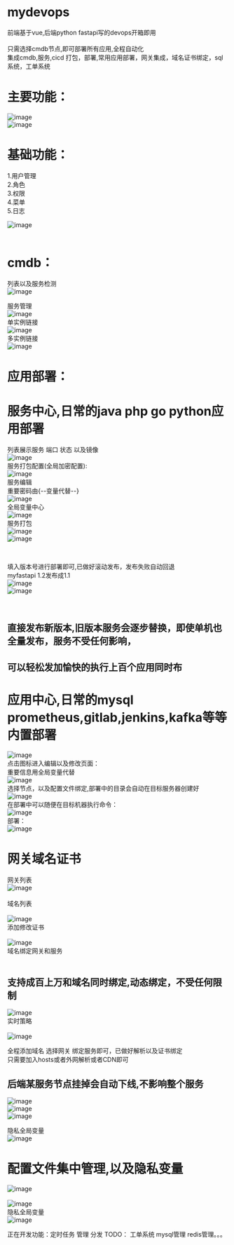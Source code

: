 

# mydevops

前端基于vue,后端python fastapi写的devops开箱即用<br/><br/>
只需选择cmdb节点,即可部署所有应用,全程自动化<br/>
集成cmdb,服务,cicd 打包，部署,常用应用部署，网关集成，域名证书绑定，sql系统，工单系统

# 主要功能：<br/>
![image](https://user-images.githubusercontent.com/97171025/150680436-b793dc07-9ed3-4d32-b0e0-b0edc5c2b006.png)<br/>
![image](https://user-images.githubusercontent.com/97171025/150680468-73af152f-f801-4645-b666-2bea63c83d83.png)<br/>


# 基础功能：<br/>
1.用户管理<br/>
2.角色<br/>
3.权限<br/>
4.菜单<br/>
5.日志<br/>

![image](https://user-images.githubusercontent.com/97171025/150096390-c9461c45-6360-4b50-ad5f-c924ba932390.png)<br/>
<br/>


# cmdb：<br/>
列表以及服务检测<br/>
![image](https://user-images.githubusercontent.com/97171025/150096854-ffa96ec6-2f92-4ead-bf7b-b4d9fc291827.png)<br/>

服务管理<br/>
![image](https://user-images.githubusercontent.com/97171025/150097030-fef25871-c863-448f-89c1-04b23b420118.png)<br/>
单实例链接<br/>
![image](https://user-images.githubusercontent.com/97171025/150097258-3680c6a2-4900-4a3c-9f61-2ba7e69b6892.png)<br/>
多实例链接<br/>
![image](https://user-images.githubusercontent.com/97171025/150097384-48a1b2c7-5d49-4324-9873-aaf7c7a4e5ea.png)<br/>

# 应用部署：<br/>
# 服务中心,日常的java php go python应用部署<br/>
列表展示服务 端口 状态 以及镜像<br/>
![image](https://user-images.githubusercontent.com/97171025/150536548-a1e61636-4d5f-4133-b05d-e9e96a5b47e9.png)<br/>
服务打包配置(全局加密配置):<br/>
![image](https://user-images.githubusercontent.com/97171025/150536897-220d755b-3280-46ee-a77a-32488bcc8df3.png)<br/>
服务编辑<br/> 重要密码由{--变量代替--}<br/>
![image](https://user-images.githubusercontent.com/97171025/150098345-7eea64b9-9114-432f-939f-398dbe51ca29.png)<br/>
全局变量中心<br/>
![image](https://user-images.githubusercontent.com/97171025/150098678-9ae28468-24aa-4b4a-b1f7-04f0a0bec516.png)<br/>
服务打包<br/>
![image](https://user-images.githubusercontent.com/97171025/150537072-c97a109e-f174-47ac-8738-e5211089505a.png)<br/>
![image](https://user-images.githubusercontent.com/97171025/150680890-38128fed-cd2c-4120-8b3f-4a76903d6d36.png)<br/>

<br/>


填入版本号进行部署即可,已做好滚动发布，发布失败自动回退<br/>
myfastapi 1.2发布成1.1<br/>
![image](https://user-images.githubusercontent.com/97171025/150682000-020f3f7d-d13f-44ed-85c0-e92d2e660f3b.png)<br/>
![image](https://user-images.githubusercontent.com/97171025/150682052-b6541073-02b8-4ba8-9508-6712d453e3a8.png)<br/>


<br/>

## 直接发布新版本,旧版本服务会逐步替换，即使单机也全量发布，服务不受任何影响，<br/>
## 可以轻松发加愉快的执行上百个应用同时布<br/>


# 应用中心,日常的mysql prometheus,gitlab,jenkins,kafka等等内置部署<br/>
![image](https://user-images.githubusercontent.com/97171025/150100372-d96b360d-0473-4620-97f5-51a658fd2c5b.png)<br/>
点击图标进入编辑以及修改页面：<br/>
重要信息用全局变量代替<br/>
![image](https://user-images.githubusercontent.com/97171025/150100658-b450582c-beb5-4814-8e8c-e8696c186d05.png)<br/>
选择节点，以及配置文件绑定,部署中的目录会自动在目标服务器创建好<br/>
![image](https://user-images.githubusercontent.com/97171025/150100806-c0c9c64e-5d97-436b-9878-87fadfc9f232.png)<br/>
在部署中可以随便在目标机器执行命令：<br/>
![image](https://user-images.githubusercontent.com/97171025/150101272-4ff99c6a-ae82-4c4f-add6-f4c57c72e79a.png)<br/>
部署：<br/>
![image](https://user-images.githubusercontent.com/97171025/150101457-e71aad0f-af01-4ccc-9a5d-3df96cdaf485.png)<br/>



# 网关域名证书<br/>
网关列表<br/>
![image](https://user-images.githubusercontent.com/97171025/150680533-8c35197e-d4a4-4713-8af0-e79df784a343.png)<br/>
<br/>
域名列表<br/><br/>
![image](https://user-images.githubusercontent.com/97171025/150680553-c7fe7714-daf5-4836-9d0e-e4be67380de9.png)<br/>
添加修改证书<br/><br/>
![image](https://user-images.githubusercontent.com/97171025/150680601-8c655c65-df9d-4b9a-a1cf-29ff12160b51.png)<br/>
域名绑定网关和服务<br/><br/>
## 支持成百上万和域名同时绑定,动态绑定，不受任何限制<br/>
![image](https://user-images.githubusercontent.com/97171025/150680648-c4d7c144-3ad0-4214-b6e3-4eb6cee57cc8.png)<br/>
实时策略<br/><br/>
![image](https://user-images.githubusercontent.com/97171025/150686400-91c5f369-36b6-4696-935d-71ae3c907b6b.png)<br/>


全程添加域名 选择网关 绑定服务即可，已做好解析以及证书绑定<br/>
只需要加入hosts或者外网解析或者CDN即可<br/>
## 后端某服务节点挂掉会自动下线,不影响整个服务<br/>

![image](https://user-images.githubusercontent.com/97171025/150680698-88bb3f1c-c088-4904-8e80-38f1cb58e717.png)<br/>
![image](https://user-images.githubusercontent.com/97171025/150680772-436078a3-18a9-4897-b8c5-59b4f6f3ac98.png)<br/>
![image](https://user-images.githubusercontent.com/97171025/150680748-507308f7-cdf9-4160-9e76-47784254725a.png)<br/>


隐私全局变量<br/>
![image](https://user-images.githubusercontent.com/97171025/150101830-82727824-3e18-4128-a70d-046bebc26895.png)<br/>



# 配置文件集中管理,以及隐私变量<br/>
![image](https://user-images.githubusercontent.com/97171025/150101667-e900c3c6-d35d-4c65-ade2-a4169eccc3c3.png)<br/>
<br/>
![image](https://user-images.githubusercontent.com/97171025/150101753-158b8798-7820-4fc7-8fd2-9a814ffa0a52.png)<br/>
隐私全局变量<br/>
![image](https://user-images.githubusercontent.com/97171025/150101830-82727824-3e18-4128-a70d-046bebc26895.png)<br/>


正在开发功能：定时任务 管理 分发
TODO：
工单系统 mysql管理 redis管理。。。








